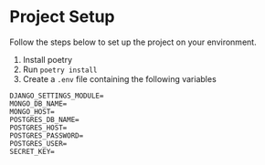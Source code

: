 # Project Setup

Follow the steps below to set up the project on your environment.

1. Install poetry
2. Run `poetry install`
3. Create a `.env` file containing the following variables

```
DJANGO_SETTINGS_MODULE=
MONGO_DB_NAME=
MONGO_HOST=
POSTGRES_DB_NAME=
POSTGRES_HOST=
POSTGRES_PASSWORD=
POSTGRES_USER=
SECRET_KEY=
```
